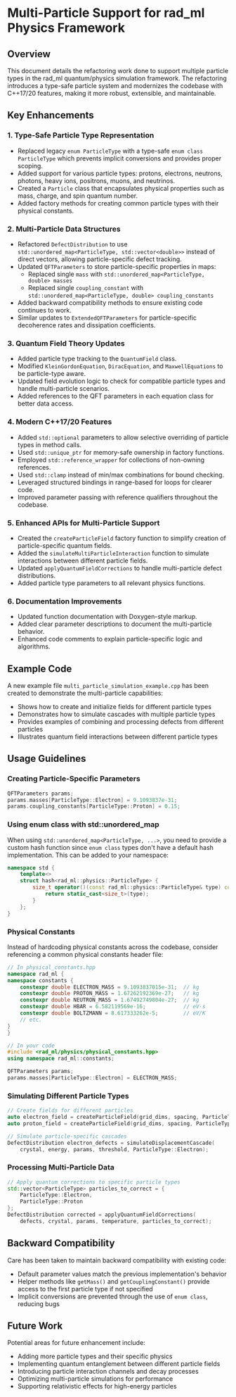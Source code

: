 # Multi-Particle Support for rad_ml Physics Framework

## Overview

This document details the refactoring work done to support multiple particle types in the rad_ml quantum/physics simulation framework. The refactoring introduces a type-safe particle system and modernizes the codebase with C++17/20 features, making it more robust, extensible, and maintainable.

## Key Enhancements

### 1. Type-Safe Particle Type Representation

- Replaced legacy `enum ParticleType` with a type-safe `enum class ParticleType` which prevents implicit conversions and provides proper scoping.
- Added support for various particle types: protons, electrons, neutrons, photons, heavy ions, positrons, muons, and neutrinos.
- Created a `Particle` class that encapsulates physical properties such as mass, charge, and spin quantum number.
- Added factory methods for creating common particle types with their physical constants.

### 2. Multi-Particle Data Structures

- Refactored `DefectDistribution` to use `std::unordered_map<ParticleType, std::vector<double>>` instead of direct vectors, allowing particle-specific defect tracking.
- Updated `QFTParameters` to store particle-specific properties in maps:
  - Replaced single `mass` with `std::unordered_map<ParticleType, double> masses`
  - Replaced single `coupling_constant` with `std::unordered_map<ParticleType, double> coupling_constants`
- Added backward compatibility methods to ensure existing code continues to work.
- Similar updates to `ExtendedQFTParameters` for particle-specific decoherence rates and dissipation coefficients.

### 3. Quantum Field Theory Updates

- Added particle type tracking to the `QuantumField` class.
- Modified `KleinGordonEquation`, `DiracEquation`, and `MaxwellEquations` to be particle-type aware.
- Updated field evolution logic to check for compatible particle types and handle multi-particle scenarios.
- Added references to the QFT parameters in each equation class for better data access.

### 4. Modern C++17/20 Features

- Added `std::optional` parameters to allow selective overriding of particle types in method calls.
- Used `std::unique_ptr` for memory-safe ownership in factory functions.
- Employed `std::reference_wrapper` for collections of non-owning references.
- Used `std::clamp` instead of min/max combinations for bound checking.
- Leveraged structured bindings in range-based for loops for clearer code.
- Improved parameter passing with reference qualifiers throughout the codebase.

### 5. Enhanced APIs for Multi-Particle Support

- Created the `createParticleField` factory function to simplify creation of particle-specific quantum fields.
- Added the `simulateMultiParticleInteraction` function to simulate interactions between different particle fields.
- Updated `applyQuantumFieldCorrections` to handle multi-particle defect distributions.
- Added particle type parameters to all relevant physics functions.

### 6. Documentation Improvements

- Updated function documentation with Doxygen-style markup.
- Added clear parameter descriptions to document the multi-particle behavior.
- Enhanced code comments to explain particle-specific logic and algorithms.

## Example Code

A new example file `multi_particle_simulation_example.cpp` has been created to demonstrate the multi-particle capabilities:

- Shows how to create and initialize fields for different particle types
- Demonstrates how to simulate cascades with multiple particle types
- Provides examples of combining and processing defects from different particles
- Illustrates quantum field interactions between different particle types

## Usage Guidelines

### Creating Particle-Specific Parameters

```cpp
QFTParameters params;
params.masses[ParticleType::Electron] = 9.1093837e-31;
params.coupling_constants[ParticleType::Proton] = 0.15;
```

### Using enum class with std::unordered_map

When using `std::unordered_map<ParticleType, ...>`, you need to provide a custom hash function since `enum class` types don't have a default hash implementation. This can be added to your namespace:

```cpp
namespace std {
    template<>
    struct hash<rad_ml::physics::ParticleType> {
        size_t operator()(const rad_ml::physics::ParticleType& type) const {
            return static_cast<size_t>(type);
        }
    };
}
```

### Physical Constants

Instead of hardcoding physical constants across the codebase, consider referencing a common physical constants header file:

```cpp
// In physical_constants.hpp
namespace rad_ml {
namespace constants {
    constexpr double ELECTRON_MASS = 9.1093837015e-31;  // kg
    constexpr double PROTON_MASS = 1.67262192369e-27;   // kg
    constexpr double NEUTRON_MASS = 1.67492749804e-27;  // kg
    constexpr double HBAR = 6.582119569e-16;            // eV·s
    constexpr double BOLTZMANN = 8.617333262e-5;        // eV/K
    // etc.
}
}

// In your code
#include <rad_ml/physics/physical_constants.hpp>
using namespace rad_ml::constants;

QFTParameters params;
params.masses[ParticleType::Electron] = ELECTRON_MASS;
```

### Simulating Different Particle Types

```cpp
// Create fields for different particles
auto electron_field = createParticleField(grid_dims, spacing, ParticleType::Electron, params);
auto proton_field = createParticleField(grid_dims, spacing, ParticleType::Proton, params);

// Simulate particle-specific cascades
DefectDistribution electron_defects = simulateDisplacementCascade(
    crystal, energy, params, threshold, ParticleType::Electron);
```

### Processing Multi-Particle Data

```cpp
// Apply quantum corrections to specific particle types
std::vector<ParticleType> particles_to_correct = {
    ParticleType::Electron,
    ParticleType::Proton
};
DefectDistribution corrected = applyQuantumFieldCorrections(
    defects, crystal, params, temperature, particles_to_correct);
```

## Backward Compatibility

Care has been taken to maintain backward compatibility with existing code:
- Default parameter values match the previous implementation's behavior
- Helper methods like `getMass()` and `getCouplingConstant()` provide access to the first particle type if not specified
- Implicit conversions are prevented through the use of `enum class`, reducing bugs

## Future Work

Potential areas for future enhancement include:
- Adding more particle types and their specific physics
- Implementing quantum entanglement between different particle fields
- Introducing particle interaction channels and decay processes
- Optimizing multi-particle simulations for performance
- Supporting relativistic effects for high-energy particles
